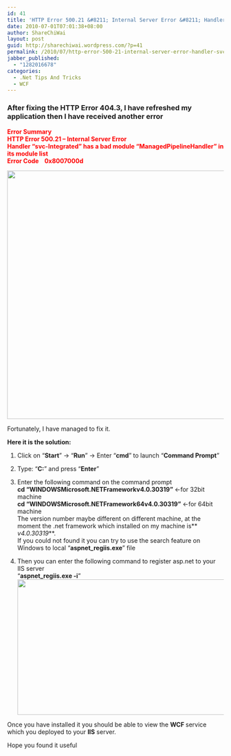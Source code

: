 ```yaml
---
id: 41
title: 'HTTP Error 500.21 &#8211; Internal Server Error &#8211; Handler &#8220;svc-Integrated&#8221; has a bad module &#8220;ManagedPipelineHandler&#8221; in its module list when try to deploy WCF to IIS'
date: 2010-07-01T07:01:38+08:00
author: ShareChiWai
layout: post
guid: http://sharechiwai.wordpress.com/?p=41
permalink: /2010/07/http-error-500-21-internal-server-error-handler-svc-integrated-has-a-bad-module-managedpipelinehandler-in-its-module-list-when-try-to-deploy-wcf-to-iis/
jabber_published:
  - "1282016678"
categories:
  - .Net Tips And Tricks
  - WCF
---
```

### After fixing the **HTTP Error 404.3**, I have refreshed my application then I have received another error

<span style="color:#ff0000;"><strong>Error Summary<br /> HTTP Error 500.21 &#8211; Internal Server Error<br /> Handler &#8220;svc-Integrated&#8221; has a bad module &#8220;ManagedPipelineHandler&#8221; in its module list<br /> Error Code    0x8007000d</strong></span>

<div>
  <a href="https://i2.wp.com/oldblog.sharechiwai.com/wp-content/uploads/2010/08/500-21error.png"><img class="alignnone size-full wp-image-42" title="500.21Error" src="https://i2.wp.com/oldblog.sharechiwai.com/wp-content/uploads/2010/08/500-21error.png?resize=625%2C578" alt="" width="625" height="578" data-recalc-dims="1" /></a>
</div>

Fortunately, I have managed to fix it.

**Here it is the solution:**

1) Click on &#8220;**Start**&#8221; -> &#8220;**Run**&#8221; -> Enter &#8220;**cmd**&#8221; to launch &#8220;**Command Prompt**&#8221;

2) Type: &#8220;**C:**&#8221; and press &#8220;**Enter**&#8221;

3) Enter the following command on the command prompt  
**cd &#8220;WINDOWSMicrosoft.NETFrameworkv4.0.30319&#8221;** <-for 32bit machine  
**cd &#8220;WINDOWSMicrosoft.NETFramework64v4.0.30319&#8221;** <-for 64bit machine  
The version number maybe different on different machine, at the moment the .net framework which installed on my machine is** _v4.0.30319_**.  
If you could not found it you can try to use the search feature on Windows to local &#8220;**aspnet_regiis.exe**&#8221; file  
4) Then you can enter the following command to register asp.net to your IIS server  
&#8220;**aspnet_regiis.exe -i**&#8221;  
[<img class="alignnone size-full wp-image-43" title="installasp.netiis" src="https://i2.wp.com/oldblog.sharechiwai.com/wp-content/uploads/2010/08/installasp-netiis.png?resize=625%2C315" alt="" width="625" height="315" data-recalc-dims="1" />](https://i2.wp.com/oldblog.sharechiwai.com/wp-content/uploads/2010/08/installasp-netiis.png)

<div>
  Once you have installed it you should be able to view the <strong>WCF </strong>service which you deployed to your <strong>IIS</strong> server.
</div>

Hope you found it useful